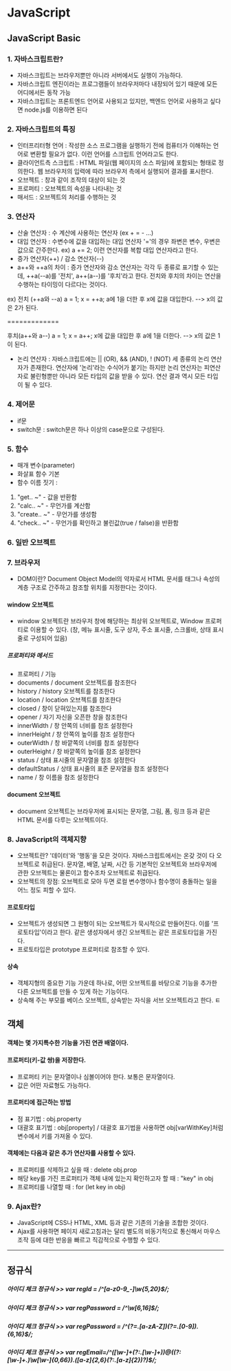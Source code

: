 # JavaScript

## JavaScript Basic

### 1. 자바스크립트란?
- 자바스크립트는 브라우저뿐만 아니라 서버에서도 실행이 가능하다. 
- 자바스크립트 엔진이라는 프로그램들이 브라우저마다 내장되어 있기 때문에 모든 어디에서든 동작 가능 
- 자바스크립트는 프론트엔드 언어로 사용되고 있지만, 백엔드 언어로 사용하고 싶다면 node.js를 이용하면 된다

### 2. 자바스크립트의 특징
- 인터프리터형 언어 : 작성한 소스 프로그램을 실행하기 전에 컴퓨터가 이해하는 언어로 변환할 필요가 없다. 이런 언어를 스크립트 언어라고도 한다.
- 클라이언트측 스크립트 : HTML  파일(웹 페이지의 소스 파일)에 포함되는 형태로 정의한다. 웹 브라우저의 입력에 따라 브라우저 측에서 실행되어 결과를 표시한다.
- 오브젝트 : 창과 같이 조작의 대상이 되는 것
- 프로퍼티 : 오브젝트의 속성을 나타내는 것
- 매서드 : 오브젝트의 처리를 수행하는 것 

### 3. 연산자 
- 산술 연산자 : 수 계산에 사용하는 연산자 (ex + = - ...)
- 대입 연산자 : 수변수에 값을 대입하는 대입 연산자 '='의 경우 좌변은 변수, 우변은 값으로 간주한다.
ex) a += 2; 이런 연산자를 복합 대입 연산자라고 한다.
- 증가 연산자(++) / 감소 연산자(--)
- a++와 ++a의 차이
: 증가 연산자와 감소 연산자는 각각 두 종류로 표기할 수 있는데, ++a(--a)를 '전치', a++(a--)를 '후치'라고 한다. 전치와 후치의 차이는 연산을 수행하는 타이밍이 다르다는 것이다.

ex) 
전치 (++a와 --a)
a = 1;
x = ++a;
a에 1을 더한 후 x에 값을 대입한다. --> x의 값은 2가 된다.

=============

후치(a++와 a--)
a = 1;
x = a++;
x에 값을 대입한 후 a에 1을 더한다. --> x의 값은 1이 된다.

- 논리 연산자 : 자바스크립트에는 || (OR), && (AND), ! (NOT) 세 종류의 논리 연산자가 존재한다. 연산자에 '논리'라는 수식어가 붙기는 하지만 논리 연산자는 피연산자로 불린형뿐만 아니라 모든 타입의 값을 받을 수 있다. 연산 결과 역시 모든 타입이 될 수 있다.



### 4. 제어문 
- if문
- switch문 : switch문은 하나 이상의 case문으로 구성된다. 

### 5. 함수

- 매개 변수(parameter)
- 화살표 함수 기본
- 함수 이름 짓기 :
1. "get.. ~" - 값을 반환함
2. "calc.. ~" - 무언가를 계산함 
3. "create.. ~" -   무언가를 생성함
4. "check.. ~" - 무언가를 확인하고 불린값(true / false)을 반환함

### 6. 일반 오브젝트


### 7. 브라우저

- DOM이란? Document Object Model의 약자로서 HTML 문서를 태그나 속성의 계층 구조로 간주하고 참조할 위치를 지정한다는 것이다.

#### window 오브젝트 
- window 오브젝트란 브라우저 창에 해당하는 최상위 오브젝트로, Window 프로퍼티로 이용할 수 있다. (창, 메뉴 표시줄, 도구 상자, 주소 표시줄, 스크롤바, 상태 표시줄로 구성되어 있음)
##### 프로퍼티와 메서드
- 프로퍼티  / 기능
- documents / document 오브젝트를 참조한다
- history / history 오브젝트를 참조한다
- location / location 오브젝트를 참조한다
- closed / 창이 닫혀있는지를 참조한다
- opener / 자기 자신을 오픈한 창을 참조한다
- innerWidth / 창 안쪽의 너비를 참조 설정한다
- innerHeight / 창 안쪽의 높이를 참조 설정한다
- outerWidth / 창 바깥쪽의 너비를 참조 설정한다
- outerHeight / 창 바깥쪽의 높이를 참조 설정한다
- status / 상태 표시줄의 문자열을 참조 설정한다
- defaultStatus / 상태 표시줄의 표준 문자열을 참조 설정한다
- name / 창 이름을 참조 설정한다

#### document 오브젝트
- document 오브젝트는 브라우저에 표시되는 문자열, 그림, 폼, 링크 등과 같은 HTML 문서를 다루는 오브젝트이다.


### 8. JavaScript의 객체지향
- 오브젝트란? '데이터'와 '행동'을 모은 것이다. 자바스크립트에서는 온갖 것이 다 오브젝트로 취급된다. 문자열, 배열, 날짜, 시간 등 기본적인 오브젝트와 브라우저에 관한 오브젝트는 물론이고 함수조차 오브젝트로 취급된다.
- 오브젝트의 장점: 오브젝트로 모아 두면 로컬 변수명이나 함수명이 충돌하는 일을 어느 정도 피할 수 있다.

#### 프로토타입
- 오브젝트가 생성되면 그 원형이 되는 오브젝트가 묵시적으로 만들어진다. 이를 '프로토타입'이라고 한다. 같은 생성자에서 생긴 오브젝트는 같은 프로토타입을 가진다.
- 프로토타입은 prototype 프로퍼티로 참조할 수 있다.

#### 상속
- 객체지형의 중요한 기능 가운데 하나로, 어떤 오브젝트를 바탕으로 기능을 추가한 다른 오브젝트를 만들 수 있게 하는 기능이다.
- 상속해 주는 부모를 베이스 오브젝트, 상속받는 자식을 서브 오브젝트라고 한다.
ㅌ
## 객체
#### 객체는 몇 가지특수한 기능을 가진 연관 배열이다.
#### 프로퍼티(키-값 쌍)을 저장한다.
- 프로퍼티 키는 문자열이나 심볼이어야 한다. 보통은 문자열이다.
- 값은 어떤 자료형도 가능하다.

#### 프로퍼티에 접근하는 방법
- 점 표기법 : obj.property
- 대괄호 표기법 : obj[property] / 대괄호 표기법을 사용하면 obj[varWithKey]처럼 변수에서 키를 가져올 수 있다.

#### 객체에는 다음과 같은 추가 연산자를 사용할 수 있다.
- 프로퍼티를 삭제하고 싶을 때 : delete obj.prop
- 해당 key를 가진 프로퍼티가 객체 내에 있는지 확인하고자 할 때 : "key" in obj 
- 프로퍼티를 나열할 때 : for (let key in obj)


### 9. Ajax란?
- JavaScript에 CSS나 HTML, XML 등과 같은 기존의 기술을 조합한 것이다.
- Ajax를 사용하면 페이지 새로고침과는 달리 별도의 비동기적으로 통신해서 마우스 조작 등에 대한 반응을 빠르고 직감적으로 수행할 수 있다.


-------------------------------------------------------------------------------------------------------------------

## 정규식

##### 아이디 체크 정규식 >> var regId = /^[a-z0-9_-]\w{5,20}$/;
##### 아이디 체크 정규식 >> var regPassword = /^\w[6,16]$/;
##### 아이디 체크 정규식 >> var regPassword = /^(?=.*[a-zA-Z])(?=.*[0-9]).{6,16}$/;
##### 아이디 체크 정규식 >> var regEmail=/^([\w-]+(?:\.[\w-]+)*)@((?:[\w-]+\.)*\w[\w-]{0,66})\.([a-z]{2,6}(?:\.[a-z]{2})?)$/;



